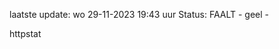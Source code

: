 laatste update: 
wo 29-11-2023 19:43   uur 
Status: FAALT - geel - 
<div class="service Y">httpstat</div>